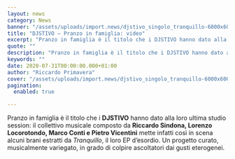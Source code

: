 ```yaml
---
layout: news
category: News
banner: "/assets/uploads/import.news/djstivo_singolo_tranquillo-6000x6000-1.jpg"
title: "DJSTIVO – Pranzo in famiglia: video"
excerpt: "Pranzo in famiglia è il titolo che i DJSTIVO hanno dato alla loro ultima studio session: il collettivo musicale composto da Riccardo Sindona, Lorenzo Locorotondo, Marco Conti e Pietro Vicentini mette infatti così in scena alcuni brani estratti da Tranquillo, il loro EP d’esordio. Un progetto curato, musicalmente variegato, in grado di colpire ascoltatori dai [&hellip"
quote: ""
description: "Pranzo in famiglia è il titolo che i DJSTIVO hanno dato alla loro ultima studio session: il collettivo musicale composto da Riccardo Sindona, Lorenzo Locorotondo, Marco Conti e Pietro Vicentini mette infatti così in scena alcuni brani estratti da Tranquillo, il loro EP d’esordio. Un progetto curato, musicalmente variegato, in grado di colpire ascoltatori dai [&hellip"
keywords: ""
date: 2020-07-31T00:00:00.000+01:00
author: "Riccardo Primavera"
cover: "/assets/uploads/import.news/djstivo_singolo_tranquillo-6000x6000-1.jpg"
pagination:
  enabled: true

---
```


Pranzo in famiglia è il titolo che i **DJSTIVO** hanno dato alla loro ultima studio session: il collettivo musicale composto da **Riccardo Sindona, Lorenzo Locorotondo, Marco Conti e Pietro Vicentini** mette infatti così in scena alcuni brani estratti da _Tranquillo_, il loro EP d’esordio. Un progetto curato, musicalmente variegato, in grado di colpire ascoltatori dai gusti eterogenei.